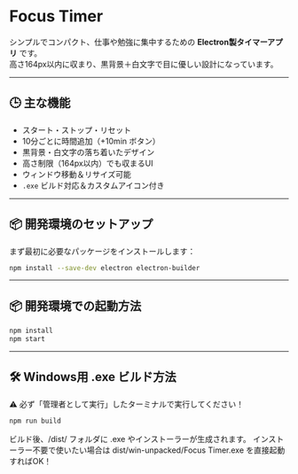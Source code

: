 # Focus Timer

シンプルでコンパクト、仕事や勉強に集中するための **Electron製タイマーアプリ** です。  
高さ164px以内に収まり、黒背景＋白文字で目に優しい設計になっています。

---

## 🕒 主な機能

- スタート・ストップ・リセット
- 10分ごとに時間追加（+10min ボタン）
- 黒背景・白文字の落ち着いたデザイン
- 高さ制限（164px以内）でも収まるUI
- ウィンドウ移動＆リサイズ可能
- `.exe` ビルド対応＆カスタムアイコン付き

---

## 📦 開発環境のセットアップ

まず最初に必要なパッケージをインストールします：

```bash
npm install --save-dev electron electron-builder
```

---

## 📦 開発環境での起動方法

```bash
npm install
npm start
```

---

## 🛠 Windows用 .exe ビルド方法
⚠ 必ず「管理者として実行」したターミナルで実行してください！

```bash
npm run build
```

ビルド後、/dist/ フォルダに .exe やインストーラーが生成されます。
インストーラー不要で使いたい場合は dist/win-unpacked/Focus Timer.exe を直接起動すればOK！

